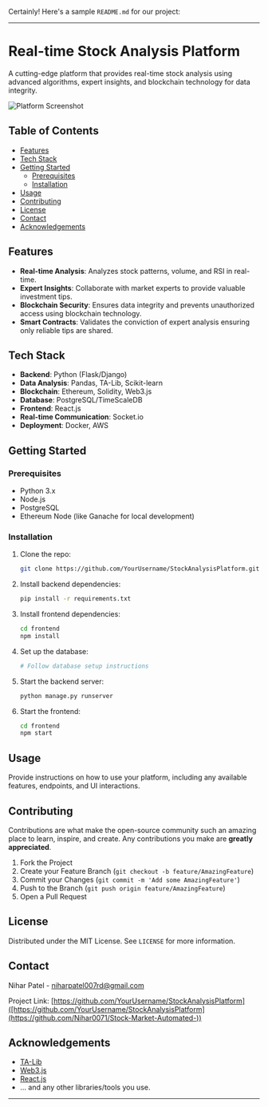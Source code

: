 Certainly! Here's a sample `README.md` for our project:

---

# Real-time Stock Analysis Platform

A cutting-edge platform that provides real-time stock analysis using advanced algorithms, expert insights, and blockchain technology for data integrity.

![Platform Screenshot](./screenshot.png)

## Table of Contents

- [Features](#features)
- [Tech Stack](#tech-stack)
- [Getting Started](#getting-started)
  - [Prerequisites](#prerequisites)
  - [Installation](#installation)
- [Usage](#usage)
- [Contributing](#contributing)
- [License](#license)
- [Contact](#contact)
- [Acknowledgements](#acknowledgements)

## Features

- **Real-time Analysis**: Analyzes stock patterns, volume, and RSI in real-time.
- **Expert Insights**: Collaborate with market experts to provide valuable investment tips.
- **Blockchain Security**: Ensures data integrity and prevents unauthorized access using blockchain technology.
- **Smart Contracts**: Validates the conviction of expert analysis ensuring only reliable tips are shared.

## Tech Stack

- **Backend**: Python (Flask/Django)
- **Data Analysis**: Pandas, TA-Lib, Scikit-learn
- **Blockchain**: Ethereum, Solidity, Web3.js
- **Database**: PostgreSQL/TimeScaleDB
- **Frontend**: React.js
- **Real-time Communication**: Socket.io
- **Deployment**: Docker, AWS

## Getting Started

### Prerequisites

- Python 3.x
- Node.js
- PostgreSQL
- Ethereum Node (like Ganache for local development)

### Installation

1. Clone the repo:
   ```sh
   git clone https://github.com/YourUsername/StockAnalysisPlatform.git
   ```

2. Install backend dependencies:
   ```sh
   pip install -r requirements.txt
   ```

3. Install frontend dependencies:
   ```sh
   cd frontend
   npm install
   ```

4. Set up the database:
   ```sh
   # Follow database setup instructions
   ```

5. Start the backend server:
   ```sh
   python manage.py runserver
   ```

6. Start the frontend:
   ```sh
   cd frontend
   npm start
   ```

## Usage

Provide instructions on how to use your platform, including any available features, endpoints, and UI interactions.

## Contributing

Contributions are what make the open-source community such an amazing place to learn, inspire, and create. Any contributions you make are **greatly appreciated**.

1. Fork the Project
2. Create your Feature Branch (`git checkout -b feature/AmazingFeature`)
3. Commit your Changes (`git commit -m 'Add some AmazingFeature'`)
4. Push to the Branch (`git push origin feature/AmazingFeature`)
5. Open a Pull Request

## License

Distributed under the MIT License. See `LICENSE` for more information.

## Contact

Nihar Patel - [niharpatel007rd@gmail.com](mailto:niharpatel007rd@gmail.com)

Project Link: [https://github.com/YourUsername/StockAnalysisPlatform]([https://github.com/YourUsername/StockAnalysisPlatform](https://github.com/Nihar0071/Stock-Market-Automated-))

## Acknowledgements

- [TA-Lib](https://github.com/mrjbq7/ta-lib)
- [Web3.js](https://github.com/ethereum/web3.js/)
- [React.js](https://reactjs.org/)
- ... and any other libraries/tools you use.

---
